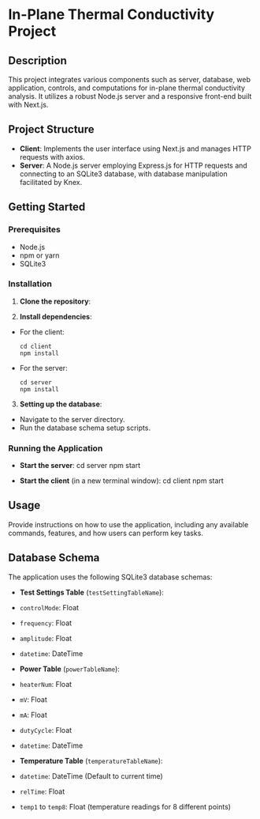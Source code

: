 # In-Plane Thermal Conductivity Project

## Description
This project integrates various components such as server, database, web application, controls, and computations for in-plane thermal conductivity analysis. It utilizes a robust Node.js server and a responsive front-end built with Next.js.

## Project Structure
- **Client**: Implements the user interface using Next.js and manages HTTP requests with axios.
- **Server**: A Node.js server employing Express.js for HTTP requests and connecting to an SQLite3 database, with database manipulation facilitated by Knex.

## Getting Started

### Prerequisites
- Node.js
- npm or yarn
- SQLite3

### Installation
1. **Clone the repository**:


2. **Install dependencies**:
- For the client:
  ```
  cd client
  npm install
  ```
- For the server:
  ```
  cd server
  npm install
  ```

3. **Setting up the database**:
- Navigate to the server directory.
- Run the database schema setup scripts.

### Running the Application
- **Start the server**:
cd server
npm start

- **Start the client** (in a new terminal window):
cd client
npm start


## Usage
Provide instructions on how to use the application, including any available commands, features, and how users can perform key tasks.

## Database Schema
The application uses the following SQLite3 database schemas:

- **Test Settings Table** (`testSettingTableName`):
- `controlMode`: Float
- `frequency`: Float
- `amplitude`: Float
- `datetime`: DateTime

- **Power Table** (`powerTableName`):
- `heaterNum`: Float
- `mV`: Float
- `mA`: Float
- `dutyCycle`: Float
- `datetime`: DateTime

- **Temperature Table** (`temperatureTableName`):
- `datetime`: DateTime (Default to current time)
- `relTime`: Float
- `temp1` to `temp8`: Float (temperature readings for 8 different points)


